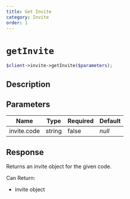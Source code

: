 ```yaml
---
title: Get Invite
category: Invite
order: 1
---
```


# `getInvite`

```php
$client->invite->getInvite($parameters);
```

## Description



## Parameters


Name | Type | Required | Default
--- | --- | --- | ---
invite.code | string | false | *null*

## Response

Returns an invite object for the given code.

Can Return:

* invite object
